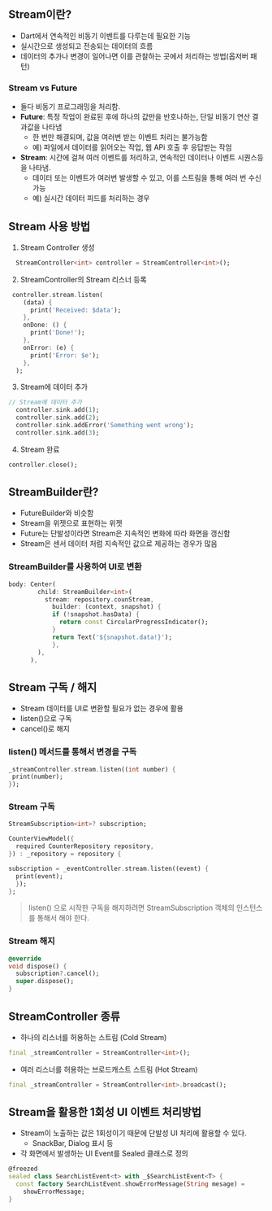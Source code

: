 ## Stream이란?
- Dart에서 연속적인 비동기 이벤트를 다루는데 필요한 기능
- 실시간으로 생성되고 전송되는 데이터의 흐름
- 데이터의 추가나 변경이 일어나면 이를 관찰하는 곳에서 처리하는 방법(옵저버 패턴)

### Stream vs Future
- 둘다 비동기 프로그래밍을 처리함.
- **Future**: 특정 작업이 완료된 후에 하나의 값만을 반호나하는, 단일 비동기 연산 결과값을 나타냄
  - 한 번만 해결되며, 값을 여러번 받는 이벤트 처리는 불가능함
  - 예) 파일에서 데이터를 읽어오는 작업, 웹 APi 호출 후 응답받는 작엄
- **Stream**: 시간에 걸쳐 여러 이벤트를 처리하고, 연속적인 데이터나 이벤트 시퀀스등을 나타냄.
  - 데이터 또는 이벤트가 여러번 발생할 수 있고, 이를 스트림을 통해 여러 번 수신 가능
  - 예) 실시간 데이터 피드를 처리하는 경우 

## Stream 사용 방법
1. Stream Controller 생성
```dart
  StreamController<int> controller = StreamController<int>();
```

2. StreamController의 Stream 리스너 등록
```dart
 controller.stream.listen(
    (data) {
      print('Received: $data');
    },
    onDone: () {
      print('Done!');
    },
    onError: (e) {
      print('Error: $e');
    },
  );
```

3. Stream에 데이터 추가
```dart
// Stream에 데이터 추가
  controller.sink.add(1);
  controller.sink.add(2);
  controller.sink.addError('Something went wrong');
  controller.sink.add(3);
```

4. Stream 완료
```dart
controller.close();
```

## StreamBuilder란?
- FutureBuilder와 비슷함
- Stream을 위젯으로 표현하는 위젯
- Future는 단발성이라면 Stream은 지속적인 변화에 따라 화면을 갱신함
- Stream은 센서 데이터 처럼 지속적인 값으로 제공하는 경우가 많음

### StreamBuilder를 사용하여 UI로 변환
```dart
body: Center(
        child: StreamBuilder<int>(
          stream: repository.counStream,
            builder: (context, snapshot) {
            if (!snapshot.hasData) {
              return const CircularProgressIndicator();
            }
            return Text('${snapshot.data!}');
            },
        ),
      ),
```

## Stream 구독 / 해지
- Stream 데이터를 UI로 변환할 필요가 없는 경우에 활용
- listen()으로 구독
- cancel()로 해지

### listen() 메서드를 통해서 변경을 구독
```dart
_streamController.stream.listen((int number) {
 print(number);
});
```

### Stream 구독
```dart
StreamSubscription<int>? subscription;

CounterViewModel({
  required CounterRepository repository,
}) : _repository = repository {

subscription = _eventController.stream.listen((event) {
  print(event);
  });
};
```
>listen() 으로 시작한 구독을 해지하려면 StreamSubscription 객체의 인스턴스를 통해서 해야 한다.

### Stream 해지
```dart
@override
void dispose() {
  subscription?.cancel();
  super.dispose();
}
```

## StreamController 종류
- 하나의 리스너를 허용하는 스트림 (Cold Stream)
```dart
final _streamController = StreamController<int>();
```

- 여러 리스너를 허용하는 브로드캐스트 스트림 (Hot Stream)
```dart
final _streamController = StreamController<int>.broadcast();
```

## Stream을 활용한 1회성 UI 이벤트 처리방법
- Stream이 노출하는 값은 1회성이기 때문에 단발성 UI 처리에 활용할 수 있다.
  - SnackBar, Dialog 표시 등
- 각 화면에서 발생하는 UI Event를 Sealed 클래스로 정의

```dart
@freezed
sealed class SearchListEvent<t> with _$SearchListEvent<T> {
  const factory SearchListEvent.showErrorMessage(String mesage) =
    showErrorMessage;
}
```

